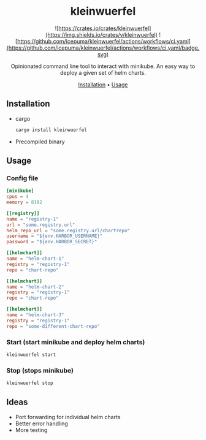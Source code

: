 <div align="center">

# kleinwuerfel

![https://crates.io/crates/kleinwuerfel](https://img.shields.io/crates/v/kleinwuerfel)
![https://github.com/icepuma/kleinwuerfel/actions/workflows/ci.yaml](https://github.com/icepuma/kleinwuerfel/actions/workflows/ci.yaml/badge.svg)

Opinionated command line tool to interact with minikube. An easy way to deploy a given set of helm charts.

[Installation](#installation) •
[Usage](#usage)

</div>

## Installation
* cargo
  ```bash
  cargo install kleinwuerfel
  ```
* Precompiled binary

## Usage

### Config file
```toml
[minikube]
cpus = 4
memory = 8192

[[registry]]
name = "registry-1"
url = "some.registry.url"
helm_repo_url = "some.registry.url/chartrepo"
username = "${env.HARBOR_USERNAME}"
password = "${env.HARBOR_SECRET}"

[[helmchart]]
name = "helm-chart-1"
registry = "registry-1"
repo = "chart-repo"

[[helmchart]]
name = "helm-chart-2"
registry = "registry-1"
repo = "chart-repo"

[[helmchart]]
name = "helm-chart-3"
registry = "registry-1"
repo = "some-different-chart-repo"
```

### Start (start minikube and deploy helm charts)
```bash
kleinwuerfel start
```

### Stop (stops minikube)
```bash
kleinwuerfel stop
```

## Ideas
* Port forwarding for individual helm charts
* Better error handling
* More testing
